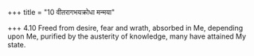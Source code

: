+++
title = "10 वीतरागभयक्रोधा मन्मया"

+++
4.10 Freed from desire, fear and wrath, absorbed in Me, depending upon
Me, purified by the austerity of knowledge, many have attained My state.
